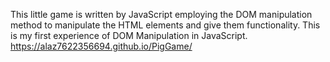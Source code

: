 This little game is written by JavaScript employing the DOM manipulation method to manipulate the HTML elements and give them functionality.
This is my first experience of DOM Manipulation in JavaScript.
https://alaz7622356694.github.io/PigGame/
